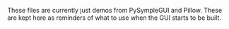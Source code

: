 These files are currently just demos from PySympleGUI and Pillow. These are kept here as reminders of what to use when the GUI starts to be built.
